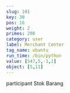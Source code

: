 ```yaml
---
slug: 101
key: 30
pos: 16
weight: 2
primes: 200
category: user
label: Merchant Center
tag_name: ubuntu
run_time: /bin/python
value: [547,5,-1,1]
object: [5,11]
---
```

participant Stok Barang
